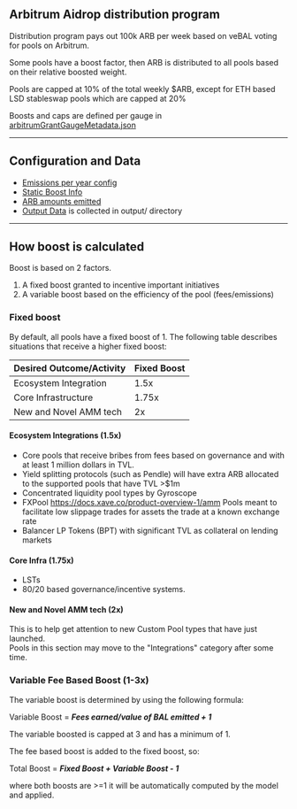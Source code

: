 ## Arbitrum Aidrop distribution program

Distribution program pays out 100k ARB per week based on veBAL voting for pools on Arbitrum.

Some pools have a boost factor, then ARB is distributed to all pools based on their relative boosted weight.

Pools are capped at 10% of the total weekly $ARB, except for ETH based LSD stableswap pools which are capped at 20%

Boosts and caps are defined per gauge in [arbitrumGrantGaugeMetadata.json](https://github.com/BalancerMaxis/data_automation/blob/main/data/arbitrumGrantGuageMetadata.json)

---

## Configuration and Data
- [Emissions per year config](https://github.com/BalancerMaxis/data_automation/blob/main/notebooks/airdrop_arb_distribution/emissions_per_year.py)
- [Static Boost Info](https://github.com/BalancerMaxis/data_automation/blob/main/notebooks/airdrop_arb_distribution/static_boosts.py)
- [ARB amounts emitted](https://github.com/BalancerMaxis/data_automation/blob/main/notebooks/airdrop_arb_distribution/constants.py#L58)
- [Output Data](https://github.com/BalancerMaxis/data_automation/tree/main/notebooks/airdrop_arb_distribution/output) is collected in output/ directory

---

## How boost is calculated

Boost is based on 2 factors.

1. A fixed boost granted to incentive important initiatives
2. A variable boost based on the efficiency of the pool (fees/emissions)

### Fixed boost
By default, all pools have a fixed boost of 1.  The following table describes situations that receive a higher fixed boost:

| Desired Outcome/Activity | Fixed Boost |
|--------------------------|-------------|
| Ecosystem Integration    | 1.5x        |
| Core Infrastructure      | 1.75x       |
| New and Novel AMM tech   | 2x          |

#### Ecosystem Integrations (1.5x)
- Core pools that receive bribes from fees based on governance and with at least 1 million dollars in TVL.
- Yield splitting protocols (such as Pendle) will have extra ARB allocated to the supported pools that have TVL >$1m
- Concentrated liquidity pool types by Gyroscope 
- FXPool https://docs.xave.co/product-overview-1/amm Pools meant to facilitate low slippage trades for assets the trade at a known exchange rate
- Balancer LP Tokens (BPT) with significant TVL as collateral on lending markets 

#### Core Infra (1.75x)
- LSTs
- 80/20 based governance/incentive systems.

#### New and Novel AMM tech (2x)
This is to help get attention to new Custom Pool types that have just launched.  
Pools in this section may move to the "Integrations" category after some time.

### Variable Fee Based Boost (1-3x)
The variable boost is determined by using the following formula:

Variable Boost = **_Fees earned/value of BAL emitted + 1_**

The variable boosted is capped at 3 and has a minimum of 1.

The fee based boost is added to the fixed boost, so:

Total Boost = **_Fixed Boost + Variable Boost - 1_** 

where both boosts are >=1 it will be automatically computed by the model and applied. 

